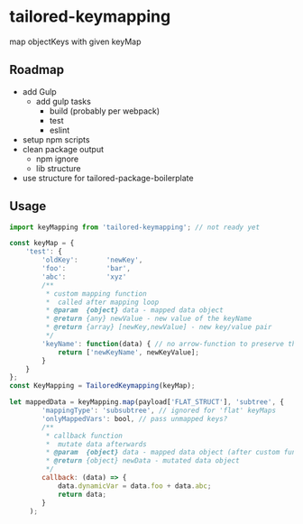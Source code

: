 # tailored-keymapping
map objectKeys with given keyMap

## Roadmap
* add Gulp
	* add gulp tasks
		* build (probably per webpack)
		* test
		* eslint
* setup npm scripts
* clean package output
	* npm ignore
	* lib structure
* use structure for tailored-package-boilerplate

## Usage
```JavaScript
import keyMapping from 'tailored-keymapping'; // not ready yet

const keyMap = {
	'test': {
		'oldKey':		'newKey',
		'foo': 			'bar',
		'abc': 			'xyz'
		/**
		 * custom mapping function
		 * 	called after mapping loop
		 * @param  {object} data - mapped data object
		 * @return {any} newValue - new value of the keyName
		 * @return {array} [newKey,newValue] - new key/value pair
		 */
		'keyName': function(data) { // no arrow-function to preserve this context
			return ['newKeyName', newKeyValue];
		}
	}
};
const KeyMapping = TailoredKeymapping(keyMap);

let mappedData = keyMapping.map(payload['FLAT_STRUCT'], 'subtree', {
	 	'mappingType': 'subsubtree', // ignored for 'flat' keyMaps
	 	'onlyMappedVars': bool, // pass unmapped keys?
	 	/**
	 	 * callback function
	 	 * 	mutate data afterwards
	 	 * @param  {object} data - mapped data object (after custom functions)
	 	 * @return {object} newData - mutated data object
	 	 */
	 	callback: (data) => {
			data.dynamicVar = data.foo + data.abc;
			return data;
	 	}
	 );
```
